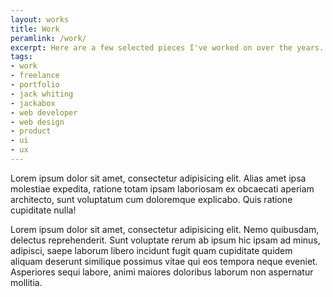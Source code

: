 ```yaml
---
layout: works
title: Work
peramlink: /work/
excerpt: Here are a few selected pieces I've worked on over the years. Click on one to read a little bit more about it and the process I was involved in.
tags: 
- work
- freelance
- portfolio
- jack whiting
- jackabox
- web developer
- web design
- product
- ui
- ux
---
```

Lorem ipsum dolor sit amet, consectetur adipisicing elit. Alias amet ipsa molestiae expedita, ratione totam ipsam laboriosam ex obcaecati aperiam architecto, sunt voluptatum cum doloremque explicabo. Quis ratione cupiditate nulla!

Lorem ipsum dolor sit amet, consectetur adipisicing elit. Nemo quibusdam, delectus reprehenderit. Sunt voluptate rerum ab ipsum hic ipsam ad minus, adipisci, saepe laborum libero incidunt fugit quam cupiditate quidem aliquam deserunt similique possimus vitae qui eos tempora neque eveniet. Asperiores sequi labore, animi maiores doloribus laborum non aspernatur mollitia.